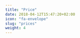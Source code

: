 ```yaml
---
title: "Price"
date: 2018-04-12T15:47:20+02:00
icon: "fa-envelope"
slug: "prices"
weight: 4
---
```





